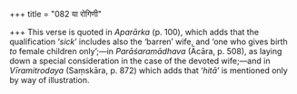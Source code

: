 +++
title = "082 या रोगिणी"

+++
This verse is quoted in *Aparārka* (p. 100), which adds that the
qualification ‘*sick*’ includes also the ‘barren’ wife, and ‘one who
gives birth *to* female children only’;—in *Parāśaramādhava* (Ācāra, p.
508), as laying down a special consideration in the case of the devoted
wife;—and in *Vīramitrodaya* (Saṃskāra, p. 872) which adds that ‘*hitā*’
is mentioned only by way of illustration.


